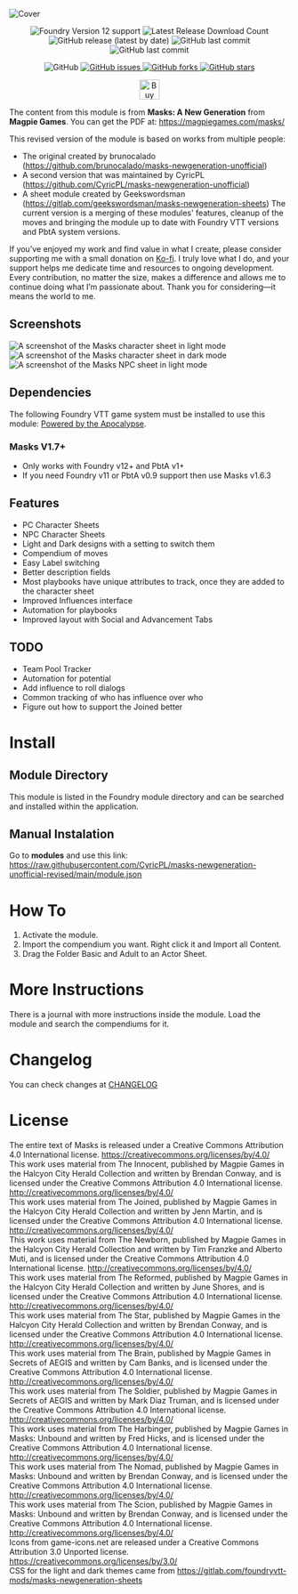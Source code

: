 ![Cover](images/cover.webp)

<p align="center">
    <img alt="Foundry Version 12 support" src="https://img.shields.io/badge/Foundry-v12-informational">
    <img alt="Latest Release Download Count" src="https://img.shields.io/github/downloads/philote/masks-newgeneration-unofficial/latest/total"> 
    <img alt="GitHub release (latest by date)" src="https://img.shields.io/github/v/release/philote/masks-newgeneration-unofficial"> 
    <img alt="GitHub last commit" src="https://img.shields.io/github/last-commit/philote/masks-newgeneration-unofficial">
    <img alt="GitHub last commit" src="https://img.shields.io/github/last-commit/philote/masks-newgeneration-unofficial">
</p>
<p align="center">
    <img alt="GitHub" src="https://img.shields.io/github/license/philote/masks-newgeneration-unofficial"> 
    <a href="https://github.com/philote/masks-newgeneration-unofficial/issues">
        <img alt="GitHub issues" src="https://img.shields.io/github/issues/philote/masks-newgeneration-unofficial">
    </a> 
    <a href="https://github.com/philote/masks-newgeneration-unofficial/network">
        <img alt="GitHub forks" src="https://img.shields.io/github/forks/philote/masks-newgeneration-unofficial">
    </a> 
    <a href="https://github.com/philote/masks-newgeneration-unofficial/stargazers">
        <img alt="GitHub stars" src="https://img.shields.io/github/stars/philote/masks-newgeneration-unofficial">
    </a>
</p>
<p align="center">
   	<a href='https://ko-fi.com/G2G3I91JQ' target='_blank'>
        <img height='36' style='border:0px;height:36px;' src='https://storage.ko-fi.com/cdn/kofi3.png?v=6' border='0' alt='Buy Me a Coffee at ko-fi.com' />
    </a>
</p>

The content from this module is from **Masks: A New Generation** from **Magpie Games**. You can get the PDF at: https://magpiegames.com/masks/

This revised version of the module is based on works from multiple people: 
- The original created by brunocalado (https://github.com/brunocalado/masks-newgeneration-unofficial) 
- A second version that was maintained by CyricPL (https://github.com/CyricPL/masks-newgeneration-unofficial)
- A sheet module created by Geekswordsman (https://gitlab.com/geekswordsman/masks-newgeneration-sheets)
The current version is a merging of these modules' features, cleanup of the moves and bringing the module up to date with Foundry VTT versions and PbtA system versions.

If you’ve enjoyed my work and find value in what I create, please consider supporting me with a small donation on [Ko-fi](https://ko-fi.com/G2G3I91JQ). I truly love what I do, and your support helps me dedicate time and resources to ongoing development. Every contribution, no matter the size, makes a difference and allows me to continue doing what I’m passionate about. Thank you for considering—it means the world to me.

## Screenshots
![A screenshot of the Masks character sheet in light mode](images/screenshots/character-sheet_light.webp)
![A screenshot of the Masks character sheet in dark mode](images/screenshots/character-sheet_dark.webp)
![A screenshot of the Masks NPC sheet in light mode](images/screenshots/npc-sheet_light.webp)

## Dependencies
The following Foundry VTT game system must be installed to use this module: [Powered by the Apocalypse](https://github.com/asacolips-projects/pbta).

### Masks V1.7+
- Only works with Foundry v12+ and PbtA v1+
- If you need Foundry v11 or PbtA v0.9 support then use Masks v1.6.3

## Features
- PC Character Sheets
- NPC Character Sheets
- Light and Dark designs with a setting to switch them
- Compendium of moves
- Easy Label switching
- Better description fields
- Most playbooks have unique attributes to track, once they are added to the character sheet
- Improved Influences interface
- Automation for playbooks
- Improved layout with Social and Advancement Tabs

## TODO
- Team Pool Tracker
- Automation for potential
- Add influence to roll dialogs
- Common tracking of who has influence over who
- Figure out how to support the Joined better

# Install

## Module Directory
This module is listed in the Foundry module directory and can be searched and installed within the application.

## Manual Instalation
Go to **modules** and use this link: https://raw.githubusercontent.com/CyricPL/masks-newgeneration-unofficial-revised/main/module.json

# How To

1. Activate the module.
3. Import the compendium you want. Right click it and Import all Content.
4. Drag the Folder Basic and Adult to an Actor Sheet.

# More Instructions
There is a journal with more instructions inside the module. Load the module and search the compendiums for it.

# Changelog
You can check changes at [CHANGELOG](CHANGELOG.md)

# License
The entire text of Masks is released under a Creative Commons Attribution 4.0 International license. https://creativecommons.org/licenses/by/4.0/ \
This work uses material from The Innocent, published by Magpie Games in the Halcyon City Herald Collection and written by Brendan Conway, and is licensed under the Creative Commons Attribution 4.0 International license. http://creativecommons.org/licenses/by/4.0/ \
This work uses material from The Joined, published by Magpie Games in the Halcyon City Herald Collection and written by Jenn Martin, and is licensed under the Creative Commons Attribution 4.0 International license. http://creativecommons.org/licenses/by/4.0/ \
This work uses material from The Newborn, published by Magpie Games in the Halcyon City Herald Collection and written by Tim Franzke and Alberto Muti, and is licensed under the Creative Commons Attribution 4.0 International license. http://creativecommons.org/licenses/by/4.0/ \
This work uses material from The Reformed, published by Magpie Games in the Halcyon City Herald Collection and written by June Shores, and is licensed under the Creative Commons Attribution 4.0 International license. http://creativecommons.org/licenses/by/4.0/ \
This work uses material from The Star, published by Magpie Games in the Halcyon City Herald Collection and written by Brendan Conway, and is licensed under the Creative Commons Attribution 4.0 International license. http://creativecommons.org/licenses/by/4.0/ \
This work uses material from The Brain, published by Magpie Games in Secrets of AEGIS and written by Cam Banks, and is licensed under the Creative Commons Attribution 4.0 International license. http://creativecommons.org/licenses/by/4.0/ \
This work uses material from The Soldier, published by Magpie Games in Secrets of AEGIS and written by Mark Diaz Truman, and is licensed under the Creative Commons Attribution 4.0 International license. http://creativecommons.org/licenses/by/4.0/ \
This work uses material from The Harbinger, published by Magpie Games in Masks: Unbound and written by Fred Hicks, and is licensed under the Creative Commons Attribution 4.0 International license. http://creativecommons.org/licenses/by/4.0/ \
This work uses material from The Nomad, published by Magpie Games in Masks: Unbound and written by Brendan Conway, and is licensed under the Creative Commons Attribution 4.0 International license. http://creativecommons.org/licenses/by/4.0/ \
This work uses material from The Scion, published by Magpie Games in Masks: Unbound and written by Brendan Conway, and is licensed under the Creative Commons Attribution 4.0 International license. http://creativecommons.org/licenses/by/4.0/ \
Icons from game-icons.net are released under a Creative Commons Attribution 3.0 Unported license. https://creativecommons.org/licenses/by/3.0/ \
CSS for the light and dark themes came from https://gitlab.com/foundryvtt-mods/masks-newgeneration-sheets

